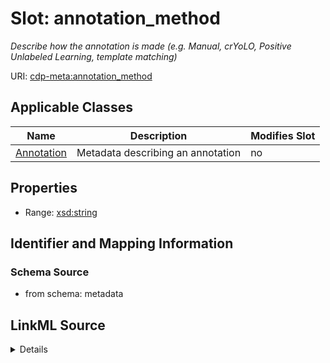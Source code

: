 # Slot: annotation_method


_Describe how the annotation is made (e.g. Manual, crYoLO, Positive Unlabeled Learning, template matching)_



URI: [cdp-meta:annotation_method](metadataannotation_method)



<!-- no inheritance hierarchy -->




## Applicable Classes

| Name | Description | Modifies Slot |
| --- | --- | --- |
[Annotation](Annotation.md) | Metadata describing an annotation |  no  |







## Properties

* Range: [xsd:string](http://www.w3.org/2001/XMLSchema#string)





## Identifier and Mapping Information







### Schema Source


* from schema: metadata




## LinkML Source

<details>
```yaml
name: annotation_method
description: Describe how the annotation is made (e.g. Manual, crYoLO, Positive Unlabeled
  Learning, template matching)
from_schema: metadata
exact_mappings:
- cdp-common:annotation_method
rank: 1000
alias: annotation_method
owner: Annotation
domain_of:
- Annotation
range: string
inlined: true
inlined_as_list: true

```
</details>
